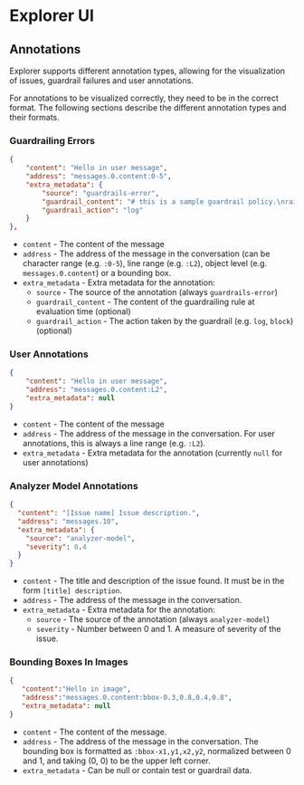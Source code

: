 # Explorer UI

## Annotations

Explorer supports different annotation types, allowing for the visualization of issues, guardrail failures and user annotations.

For annotations to be visualized correctly, they need to be in the correct format. The following sections describe the different annotation types and their formats.

### Guardrailing Errors

```json
{
    "content": "Hello in user message",
    "address": "messages.0.content:0-5",
    "extra_metadata": {
        "source": "guardrails-error",
        "guardrail_content": "# this is a sample guardrail policy.\nraise \"Hello in user message\" if:\n   (msg: Message)\n   \"Hello\" in msg.content",
        "guardrail_action": "log"
    }
},
```

- `content` - The content of the message
- `address` - The address of the message in the conversation (can be character range (e.g. `:0-5`), line range (e.g. `:L2`), object level (e.g. `messages.0.content`) or a bounding box.
- `extra_metadata` - Extra metadata for the annotation:
  - `source` - The source of the annotation (always `guardrails-error`)
  - `guardrail_content` - The content of the guardrailing rule at evaluation time (optional)
  - `guardrail_action` - The action taken by the guardrail (e.g. `log`, `block`) (optional)

### User Annotations

```json
{
    "content": "Hello in user message",
    "address": "messages.0.content:L2",
    "extra_metadata": null
}
```

- `content` - The content of the message
- `address` - The address of the message in the conversation. For user annotations, this is always a line range (e.g. `:L2`).
- `extra_metadata` - Extra metadata for the annotation (currently `null` for user annotations)

### Analyzer Model Annotations

```json
{
  "content": "[Issue name] Issue description.",
  "address": "messages.10",
  "extra_metadata": { 
    "source": "analyzer-model", 
    "severity": 0.4 
  }
}
```

- `content` - The title and description of the issue found. It must be in the form `[title] description`.
- `address` - The address of the message in the conversation.
- `extra_metadata` - Extra metadata for the annotation:
  - `source` - The source of the annotation (always `analyzer-model`)
  - `severity` - Number between 0 and 1. A measure of severity of the issue.


### Bounding Boxes In Images
```json
{
   "content":"Hello in image",
   "address":"messages.0.content:bbox-0.3,0.8,0.4,0.8",
   "extra_metadata": null
}
```
- `content` - The content of the message.
- `address` - The address of the message in the conversation. The bounding box is formatted as `:bbox-x1,y1,x2,y2`, normalized between 0 and 1, and taking (0, 0) to be the upper left corner.
- `extra_metadata` - Can be null or contain test or guardrail data.